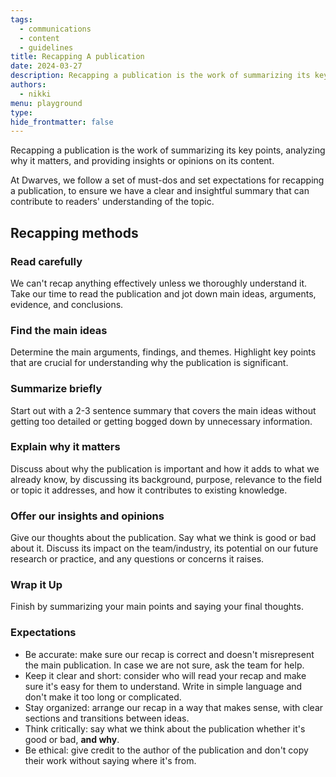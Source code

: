 ```yaml
---
tags:
  - communications
  - content
  - guidelines
title: Recapping A publication
date: 2024-03-27
description: Recapping a publication is the work of summarizing its key points, analyzing why it matters, and providing insights or opinions on its content. At Dwarves, we follow a set of must-dos and set expectations for recapping a publication, to ensure we have a clear and insightful summary that can contribute to readers' understanding of the topic.
authors:
  - nikki
menu: playground
type: 
hide_frontmatter: false
---
```


Recapping a publication is the work of summarizing its key points, analyzing why it matters, and providing insights or opinions on its content. 

At Dwarves, we follow a set of must-dos and set expectations for recapping a publication, to ensure we have a clear and insightful summary that can contribute to readers' understanding of the topic.

## Recapping methods
### Read carefully
We can't recap anything effectively unless we thoroughly understand it. Take our time to read the publication and jot down main ideas, arguments, evidence, and conclusions.
### Find the main ideas
Determine the main arguments, findings, and themes. Highlight key points that are crucial for understanding why the publication is significant.
### Summarize briefly
Start out with a 2-3 sentence summary that covers the main ideas without getting too detailed or getting bogged down by unnecessary information.
### Explain why it matters
Discuss about why the publication is important and how it adds to what we already know, by discussing its background, purpose, relevance to the field or topic it addresses, and how it contributes to existing knowledge.
### Offer our insights and opinions
Give our thoughts about the publication. Say what we think is good or bad about it. 
Discuss its impact on the team/industry, its potential on our future research or practice, and any questions or concerns it raises.
### Wrap it Up
Finish by summarizing your main points and saying your final thoughts.

### Expectations
- Be accurate: make sure our recap is correct and doesn't misrepresent the main publication. In case we are not sure, ask the team for help.
- Keep it clear and short: consider who will read your recap and make sure it's easy for them to understand. Write in simple language and don't make it too long or complicated.
- Stay organized: arrange our recap in a way that makes sense, with clear sections and transitions between ideas.
- Think critically: say what we think about the publication whether it's good or bad, **and why**.
- Be ethical: give credit to the author of the publication and don't copy their work without saying where it's from.